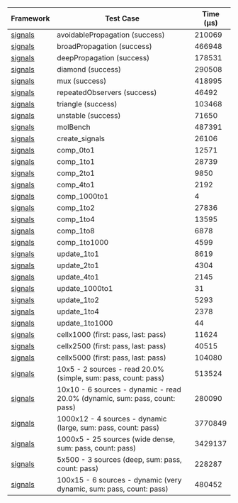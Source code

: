 | Framework | Test Case | Time (μs) |
| --- | --- | --- |
| [signals](https://github.com/rodydavis/signals.dart) | avoidablePropagation (success) | 210069 |
| [signals](https://github.com/rodydavis/signals.dart) | broadPropagation (success) | 466948 |
| [signals](https://github.com/rodydavis/signals.dart) | deepPropagation (success) | 178531 |
| [signals](https://github.com/rodydavis/signals.dart) | diamond (success) | 290508 |
| [signals](https://github.com/rodydavis/signals.dart) | mux (success) | 418995 |
| [signals](https://github.com/rodydavis/signals.dart) | repeatedObservers (success) | 46492 |
| [signals](https://github.com/rodydavis/signals.dart) | triangle (success) | 103468 |
| [signals](https://github.com/rodydavis/signals.dart) | unstable (success) | 71650 |
| [signals](https://github.com/rodydavis/signals.dart) | molBench | 487391 |
| [signals](https://github.com/rodydavis/signals.dart) | create_signals | 26106 |
| [signals](https://github.com/rodydavis/signals.dart) | comp_0to1 | 12571 |
| [signals](https://github.com/rodydavis/signals.dart) | comp_1to1 | 28739 |
| [signals](https://github.com/rodydavis/signals.dart) | comp_2to1 | 9850 |
| [signals](https://github.com/rodydavis/signals.dart) | comp_4to1 | 2192 |
| [signals](https://github.com/rodydavis/signals.dart) | comp_1000to1 | 4 |
| [signals](https://github.com/rodydavis/signals.dart) | comp_1to2 | 27836 |
| [signals](https://github.com/rodydavis/signals.dart) | comp_1to4 | 13595 |
| [signals](https://github.com/rodydavis/signals.dart) | comp_1to8 | 6878 |
| [signals](https://github.com/rodydavis/signals.dart) | comp_1to1000 | 4599 |
| [signals](https://github.com/rodydavis/signals.dart) | update_1to1 | 8619 |
| [signals](https://github.com/rodydavis/signals.dart) | update_2to1 | 4304 |
| [signals](https://github.com/rodydavis/signals.dart) | update_4to1 | 2145 |
| [signals](https://github.com/rodydavis/signals.dart) | update_1000to1 | 31 |
| [signals](https://github.com/rodydavis/signals.dart) | update_1to2 | 5293 |
| [signals](https://github.com/rodydavis/signals.dart) | update_1to4 | 2378 |
| [signals](https://github.com/rodydavis/signals.dart) | update_1to1000 | 44 |
| [signals](https://github.com/rodydavis/signals.dart) | cellx1000 (first: pass, last: pass) | 11624 |
| [signals](https://github.com/rodydavis/signals.dart) | cellx2500 (first: pass, last: pass) | 40515 |
| [signals](https://github.com/rodydavis/signals.dart) | cellx5000 (first: pass, last: pass) | 104080 |
| [signals](https://github.com/rodydavis/signals.dart) | 10x5 - 2 sources - read 20.0% (simple, sum: pass, count: pass) | 513524 |
| [signals](https://github.com/rodydavis/signals.dart) | 10x10 - 6 sources - dynamic - read 20.0% (dynamic, sum: pass, count: pass) | 280090 |
| [signals](https://github.com/rodydavis/signals.dart) | 1000x12 - 4 sources - dynamic (large, sum: pass, count: pass) | 3770849 |
| [signals](https://github.com/rodydavis/signals.dart) | 1000x5 - 25 sources (wide dense, sum: pass, count: pass) | 3429137 |
| [signals](https://github.com/rodydavis/signals.dart) | 5x500 - 3 sources (deep, sum: pass, count: pass) | 228287 |
| [signals](https://github.com/rodydavis/signals.dart) | 100x15 - 6 sources - dynamic (very dynamic, sum: pass, count: pass) | 480452 |
